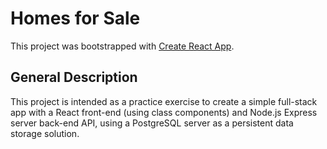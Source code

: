 # Homes for Sale

This project was bootstrapped with [Create React App](https://github.com/facebook/create-react-app).

## General Description
This project is intended as a practice exercise to create a simple full-stack app with a React front-end (using class components) and Node.js Express server back-end API, using a PostgreSQL server as a persistent data storage solution.